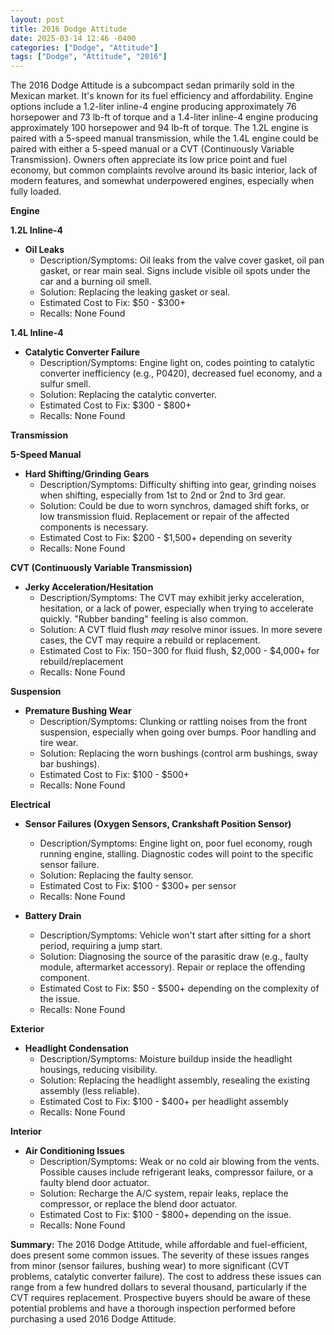 ```yaml
---
layout: post
title: 2016 Dodge Attitude
date: 2025-03-14 12:46 -0400
categories: ["Dodge", "Attitude"]
tags: ["Dodge", "Attitude", "2016"]
---
```

The 2016 Dodge Attitude is a subcompact sedan primarily sold in the Mexican market. It's known for its fuel efficiency and affordability. Engine options include a 1.2-liter inline-4 engine producing approximately 76 horsepower and 73 lb-ft of torque and a 1.4-liter inline-4 engine producing approximately 100 horsepower and 94 lb-ft of torque. The 1.2L engine is paired with a 5-speed manual transmission, while the 1.4L engine could be paired with either a 5-speed manual or a CVT (Continuously Variable Transmission). Owners often appreciate its low price point and fuel economy, but common complaints revolve around its basic interior, lack of modern features, and somewhat underpowered engines, especially when fully loaded.

**Engine**

**1.2L Inline-4**

*   **Oil Leaks**
    *   Description/Symptoms: Oil leaks from the valve cover gasket, oil pan gasket, or rear main seal. Signs include visible oil spots under the car and a burning oil smell.
    *   Solution: Replacing the leaking gasket or seal.
    *   Estimated Cost to Fix: $50 - $300+
    * Recalls: None Found

**1.4L Inline-4**

*   **Catalytic Converter Failure**
    *   Description/Symptoms: Engine light on, codes pointing to catalytic converter inefficiency (e.g., P0420), decreased fuel economy, and a sulfur smell.
    *   Solution: Replacing the catalytic converter.
    *   Estimated Cost to Fix: $300 - $800+
    * Recalls: None Found

**Transmission**

**5-Speed Manual**

*   **Hard Shifting/Grinding Gears**
    *   Description/Symptoms: Difficulty shifting into gear, grinding noises when shifting, especially from 1st to 2nd or 2nd to 3rd gear.
    *   Solution: Could be due to worn synchros, damaged shift forks, or low transmission fluid.  Replacement or repair of the affected components is necessary.
    *   Estimated Cost to Fix: $200 - $1,500+ depending on severity
    * Recalls: None Found

**CVT (Continuously Variable Transmission)**

*   **Jerky Acceleration/Hesitation**
    *   Description/Symptoms: The CVT may exhibit jerky acceleration, hesitation, or a lack of power, especially when trying to accelerate quickly.  "Rubber banding" feeling is also common.
    *   Solution: A CVT fluid flush *may* resolve minor issues.  In more severe cases, the CVT may require a rebuild or replacement.
    *   Estimated Cost to Fix: $150-$300 for fluid flush, $2,000 - $4,000+ for rebuild/replacement
    * Recalls: None Found

**Suspension**

*   **Premature Bushing Wear**
    *   Description/Symptoms: Clunking or rattling noises from the front suspension, especially when going over bumps.  Poor handling and tire wear.
    *   Solution: Replacing the worn bushings (control arm bushings, sway bar bushings).
    *   Estimated Cost to Fix: $100 - $500+
    * Recalls: None Found

**Electrical**

*   **Sensor Failures (Oxygen Sensors, Crankshaft Position Sensor)**
    *   Description/Symptoms: Engine light on, poor fuel economy, rough running engine, stalling. Diagnostic codes will point to the specific sensor failure.
    *   Solution: Replacing the faulty sensor.
    *   Estimated Cost to Fix: $100 - $300+ per sensor
    * Recalls: None Found

*   **Battery Drain**
    *   Description/Symptoms: Vehicle won't start after sitting for a short period, requiring a jump start.
    *   Solution: Diagnosing the source of the parasitic draw (e.g., faulty module, aftermarket accessory). Repair or replace the offending component.
    *   Estimated Cost to Fix: $50 - $500+ depending on the complexity of the issue.
    * Recalls: None Found

**Exterior**

*   **Headlight Condensation**
    *   Description/Symptoms: Moisture buildup inside the headlight housings, reducing visibility.
    *   Solution: Replacing the headlight assembly, resealing the existing assembly (less reliable).
    *   Estimated Cost to Fix: $100 - $400+ per headlight assembly
    * Recalls: None Found

**Interior**

*   **Air Conditioning Issues**
    *   Description/Symptoms: Weak or no cold air blowing from the vents.  Possible causes include refrigerant leaks, compressor failure, or a faulty blend door actuator.
    *   Solution: Recharge the A/C system, repair leaks, replace the compressor, or replace the blend door actuator.
    *   Estimated Cost to Fix: $100 - $800+ depending on the issue.
    * Recalls: None Found

**Summary:** The 2016 Dodge Attitude, while affordable and fuel-efficient, does present some common issues. The severity of these issues ranges from minor (sensor failures, bushing wear) to more significant (CVT problems, catalytic converter failure). The cost to address these issues can range from a few hundred dollars to several thousand, particularly if the CVT requires replacement. Prospective buyers should be aware of these potential problems and have a thorough inspection performed before purchasing a used 2016 Dodge Attitude.


